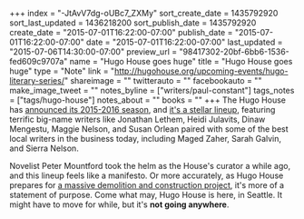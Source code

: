 +++
index = "-JtAvV7dg-oUBc7_ZXMy"
sort_create_date = 1435792920
sort_last_updated = 1436218200
sort_publish_date = 1435792920
create_date = "2015-07-01T16:22:00-07:00"
publish_date = "2015-07-01T16:22:00-07:00"
date = "2015-07-01T16:22:00-07:00"
last_updated = "2015-07-06T14:30:00-07:00"
preview_url = "98417302-20bf-6bb6-1536-fed609c9707a"
name = "Hugo House goes huge"
title = "Hugo House goes huge"
type = "Note"
link = "http://hugohouse.org/upcoming-events/hugo-literary-series/"
shareimage = ""
twitterauto = ""
facebookauto = ""
make_image_tweet = ""
notes_byline = ["writers/paul-constant"]
tags_notes = ["tags/hugo-house"]
notes_about = ""
books = ""
+++
The Hugo House has [announced its 2015-2016 season](http://hugohouse.org/upcoming-events/hugo-literary-series/), and [it's a stellar lineup](http://hugohouse.org/upcoming-events/word-works/), featuring terrific big-name writers like Jonathan Lethem, Heidi Julavits, Dinaw Mengestu, Maggie Nelson, and Susan Orlean paired with some of the best local writers in the business today, including Maged Zaher, Sarah Galvin, and Sierra Nelson. 

Novelist Peter Mountford took the helm as the House's curator a while ago, and this lineup feels like a manifesto. Or more accurately, as Hugo House prepares for [a massive demolition and construction project](http://www.capitolhillseattle.com/2014/09/capitol-hills-hugo-house-makes-mixed-use-plans-to-stay-on-11th-ave/), it's more of a statement of purpose. Come what may, Hugo House is here, in Seattle. It might have to move for while, but it's **not going anywhere**.